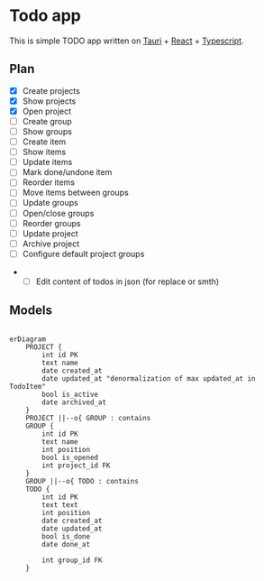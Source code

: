 # Todo app

This is simple TODO app written on [Tauri](https://tauri.app) + [React](https://react.dev) + [Typescript](https://www.typescriptlang.org).

## Plan

- [x] Create projects
- [x] Show projects
- [x] Open project
- [ ] Create group
- [ ] Show groups
- [ ] Create item
- [ ] Show items
- [ ] Update items
- [ ] Mark done/undone item
- [ ] Reorder items
- [ ] Move items between groups
- [ ] Update groups
- [ ] Open/close groups
- [ ] Reorder groups
- [ ] Update project
- [ ] Archive project
- [ ] Configure default project groups
- *[ ] Edit content of todos in json (for replace or smth)

## Models

```mermaid

erDiagram
    PROJECT {
        int id PK
        text name
        date created_at
        date updated_at "denormalization of max updated_at in TodoItem"
        bool is_active
        date archived_at
    }
    PROJECT ||--o{ GROUP : contains
    GROUP {
        int id PK
        text name
        int position
        bool is_opened
        int project_id FK
    }
    GROUP ||--o{ TODO : contains
    TODO {
        int id PK
        text text
        int position
        date created_at
        date updated_at
        bool is_done
        date done_at

        int group_id FK
    }
```
